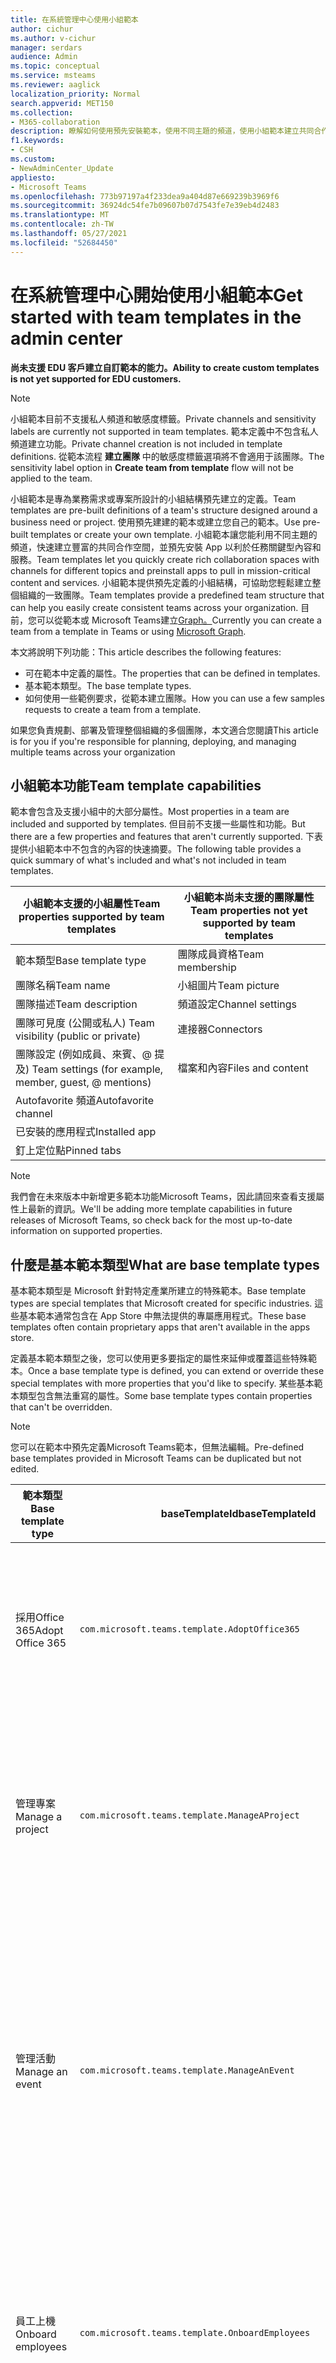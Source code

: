 ```yaml
---
title: 在系統管理中心使用小組範本
author: cichur
ms.author: v-cichur
manager: serdars
audience: Admin
ms.topic: conceptual
ms.service: msteams
ms.reviewer: aaglick
localization_priority: Normal
search.appverid: MET150
ms.collection:
- M365-collaboration
description: 瞭解如何使用預先安裝範本，使用不同主題的頻道，使用小組範本建立共同合作空間。
f1.keywords:
- CSH
ms.custom:
- NewAdminCenter_Update
appliesto:
- Microsoft Teams
ms.openlocfilehash: 773b97197a4f233dea9a404d87e669239b3969f6
ms.sourcegitcommit: 36924dc54fe7b09607b07d7543fe7e39eb4d2483
ms.translationtype: MT
ms.contentlocale: zh-TW
ms.lasthandoff: 05/27/2021
ms.locfileid: "52684450"
---
```

# <a name="get-started-with-team-templates-in-the-admin-center"></a><span data-ttu-id="bcdd4-103">在系統管理中心開始使用小組範本</span><span class="sxs-lookup"><span data-stu-id="bcdd4-103">Get started with team templates in the admin center</span></span>

<span data-ttu-id="bcdd4-104">**尚未支援 EDU 客戶建立自訂範本的能力。**</span><span class="sxs-lookup"><span data-stu-id="bcdd4-104">**Ability to create custom templates is not yet supported for EDU customers.**</span></span>

> [!NOTE]
> <span data-ttu-id="bcdd4-105">小組範本目前不支援私人頻道和敏感度標籤。</span><span class="sxs-lookup"><span data-stu-id="bcdd4-105">Private channels and sensitivity labels are currently not supported in team templates.</span></span> <span data-ttu-id="bcdd4-106">範本定義中不包含私人頻道建立功能。</span><span class="sxs-lookup"><span data-stu-id="bcdd4-106">Private channel creation is not included in template definitions.</span></span> <span data-ttu-id="bcdd4-107">從範本流程 **建立團隊** 中的敏感度標籤選項將不會適用于該團隊。</span><span class="sxs-lookup"><span data-stu-id="bcdd4-107">The sensitivity label option in **Create team from template** flow will not be applied to the team.</span></span>

<span data-ttu-id="bcdd4-108">小組範本是專為業務需求或專案所設計的小組結構預先建立的定義。</span><span class="sxs-lookup"><span data-stu-id="bcdd4-108">Team templates are pre-built definitions of a team's structure designed around a business need or project.</span></span> <span data-ttu-id="bcdd4-109">使用預先建建的範本或建立您自己的範本。</span><span class="sxs-lookup"><span data-stu-id="bcdd4-109">Use pre-built templates or create your own template.</span></span> <span data-ttu-id="bcdd4-110">小組範本讓您能利用不同主題的頻道，快速建立豐富的共同合作空間，並預先安裝 App 以利於任務關鍵型內容和服務。</span><span class="sxs-lookup"><span data-stu-id="bcdd4-110">Team templates let you quickly create rich collaboration spaces with channels for different topics and preinstall apps to pull in mission-critical content and services.</span></span> <span data-ttu-id="bcdd4-111">小組範本提供預先定義的小組結構，可協助您輕鬆建立整個組織的一致團隊。</span><span class="sxs-lookup"><span data-stu-id="bcdd4-111">Team templates provide a predefined team structure that can help you easily create consistent teams across your organization.</span></span> <span data-ttu-id="bcdd4-112">目前，您可以從範本或 Microsoft Teams建立[Graph。](get-started-with-teams-templates.md)</span><span class="sxs-lookup"><span data-stu-id="bcdd4-112">Currently you can create a team from a template in Teams or using [Microsoft Graph](get-started-with-teams-templates.md).</span></span>

<span data-ttu-id="bcdd4-113">本文將說明下列功能：</span><span class="sxs-lookup"><span data-stu-id="bcdd4-113">This article describes the following features:</span></span>

- <span data-ttu-id="bcdd4-114">可在範本中定義的屬性。</span><span class="sxs-lookup"><span data-stu-id="bcdd4-114">The properties that can be defined in templates.</span></span>
- <span data-ttu-id="bcdd4-115">基本範本類型。</span><span class="sxs-lookup"><span data-stu-id="bcdd4-115">The base template types.</span></span>
- <span data-ttu-id="bcdd4-116">如何使用一些範例要求，從範本建立團隊。</span><span class="sxs-lookup"><span data-stu-id="bcdd4-116">How you can use a few samples requests to create a team from a template.</span></span>

<span data-ttu-id="bcdd4-117">如果您負責規劃、部署及管理整個組織的多個團隊，本文適合您閱讀</span><span class="sxs-lookup"><span data-stu-id="bcdd4-117">This article is for you if you're responsible for planning, deploying, and managing multiple teams across your organization</span></span>

## <a name="team-template-capabilities"></a><span data-ttu-id="bcdd4-118">小組範本功能</span><span class="sxs-lookup"><span data-stu-id="bcdd4-118">Team template capabilities</span></span>

<span data-ttu-id="bcdd4-119">範本會包含及支援小組中的大部分屬性。</span><span class="sxs-lookup"><span data-stu-id="bcdd4-119">Most properties in a team are included and supported by templates.</span></span> <span data-ttu-id="bcdd4-120">但目前不支援一些屬性和功能。</span><span class="sxs-lookup"><span data-stu-id="bcdd4-120">But there are a few properties and features that aren't currently supported.</span></span> <span data-ttu-id="bcdd4-121">下表提供小組範本中不包含的內容的快速摘要。</span><span class="sxs-lookup"><span data-stu-id="bcdd4-121">The following table provides a quick summary of what's included and what's not included in team templates.</span></span>

| <span data-ttu-id="bcdd4-122">**小組範本支援的小組屬性**</span><span class="sxs-lookup"><span data-stu-id="bcdd4-122">**Team properties supported by team templates**</span></span> | <span data-ttu-id="bcdd4-123">**小組範本尚未支援的團隊屬性**</span><span class="sxs-lookup"><span data-stu-id="bcdd4-123">**Team properties not yet supported by team templates**</span></span> |
| ------------------------------------------------ | -------------------------------------------------------- |
| <span data-ttu-id="bcdd4-124">範本類型</span><span class="sxs-lookup"><span data-stu-id="bcdd4-124">Base template type</span></span> | <span data-ttu-id="bcdd4-125">團隊成員資格</span><span class="sxs-lookup"><span data-stu-id="bcdd4-125">Team membership</span></span> |
| <span data-ttu-id="bcdd4-126">團隊名稱</span><span class="sxs-lookup"><span data-stu-id="bcdd4-126">Team name</span></span> | <span data-ttu-id="bcdd4-127">小組圖片</span><span class="sxs-lookup"><span data-stu-id="bcdd4-127">Team picture</span></span> |
| <span data-ttu-id="bcdd4-128">團隊描述</span><span class="sxs-lookup"><span data-stu-id="bcdd4-128">Team description</span></span> | <span data-ttu-id="bcdd4-129">頻道設定</span><span class="sxs-lookup"><span data-stu-id="bcdd4-129">Channel settings</span></span> |
| <span data-ttu-id="bcdd4-130">團隊可見度 (公開或私人) </span><span class="sxs-lookup"><span data-stu-id="bcdd4-130">Team visibility (public or private)</span></span> | <span data-ttu-id="bcdd4-131">連接器</span><span class="sxs-lookup"><span data-stu-id="bcdd4-131">Connectors</span></span> |
| <span data-ttu-id="bcdd4-132">團隊設定 (例如成員、來賓、@ 提及) </span><span class="sxs-lookup"><span data-stu-id="bcdd4-132">Team settings (for example, member, guest, @ mentions)</span></span> | <span data-ttu-id="bcdd4-133">檔案和內容</span><span class="sxs-lookup"><span data-stu-id="bcdd4-133">Files and content</span></span> |
| <span data-ttu-id="bcdd4-134">Autofavorite 頻道</span><span class="sxs-lookup"><span data-stu-id="bcdd4-134">Autofavorite channel</span></span> | |
| <span data-ttu-id="bcdd4-135">已安裝的應用程式</span><span class="sxs-lookup"><span data-stu-id="bcdd4-135">Installed app</span></span> | |
| <span data-ttu-id="bcdd4-136">釘上定位點</span><span class="sxs-lookup"><span data-stu-id="bcdd4-136">Pinned tabs</span></span> | |

> [!NOTE]
> <span data-ttu-id="bcdd4-137">我們會在未來版本中新增更多範本功能Microsoft Teams，因此請回來查看支援屬性上最新的資訊。</span><span class="sxs-lookup"><span data-stu-id="bcdd4-137">We'll be adding more template capabilities in future releases of Microsoft Teams, so check back for the most up-to-date information on supported properties.</span></span>

## <a name="what-are-base-template-types"></a><span data-ttu-id="bcdd4-138">什麼是基本範本類型</span><span class="sxs-lookup"><span data-stu-id="bcdd4-138">What are base template types</span></span>

<span data-ttu-id="bcdd4-139">基本範本類型是 Microsoft 針對特定產業所建立的特殊範本。</span><span class="sxs-lookup"><span data-stu-id="bcdd4-139">Base template types are special templates that Microsoft created for specific industries.</span></span> <span data-ttu-id="bcdd4-140">這些基本範本通常包含在 App Store 中無法提供的專屬應用程式。</span><span class="sxs-lookup"><span data-stu-id="bcdd4-140">These base templates often contain proprietary apps that aren't available in the apps store.</span></span>

<span data-ttu-id="bcdd4-141">定義基本範本類型之後，您可以使用更多要指定的屬性來延伸或覆蓋這些特殊範本。</span><span class="sxs-lookup"><span data-stu-id="bcdd4-141">Once a base template type is defined, you can extend or override these special templates with more properties that you'd like to specify.</span></span> <span data-ttu-id="bcdd4-142">某些基本範本類型包含無法重寫的屬性。</span><span class="sxs-lookup"><span data-stu-id="bcdd4-142">Some base template types contain properties that can't be overridden.</span></span>

> [!NOTE]
> <span data-ttu-id="bcdd4-143">您可以在範本中預先定義Microsoft Teams範本，但無法編輯。</span><span class="sxs-lookup"><span data-stu-id="bcdd4-143">Pre-defined base templates provided in Microsoft Teams can be duplicated but not edited.</span></span>

| <span data-ttu-id="bcdd4-144">範本類型</span><span class="sxs-lookup"><span data-stu-id="bcdd4-144">Base template type</span></span> | <span data-ttu-id="bcdd4-145">baseTemplateId</span><span class="sxs-lookup"><span data-stu-id="bcdd4-145">baseTemplateId</span></span> | <span data-ttu-id="bcdd4-146">此基本範本提供的屬性</span><span class="sxs-lookup"><span data-stu-id="bcdd4-146">Properties that come with this base template</span></span> |
| ------------------ | -------------- | ----------------------------------------------------- |
| <span data-ttu-id="bcdd4-147">採用Office 365</span><span class="sxs-lookup"><span data-stu-id="bcdd4-147">Adopt Office 365</span></span> |`com.microsoft.teams.template.AdoptOffice365`|  <span data-ttu-id="bcdd4-148">頻道：</span><span class="sxs-lookup"><span data-stu-id="bcdd4-148">Channels:</span></span> <ul><li><span data-ttu-id="bcdd4-149">一般</span><span class="sxs-lookup"><span data-stu-id="bcdd4-149">General</span></span></li> <li><span data-ttu-id="bcdd4-150">公告</span><span class="sxs-lookup"><span data-stu-id="bcdd4-150">Announcements</span></span></li> <li><span data-ttu-id="bcdd4-151">冠軍角</span><span class="sxs-lookup"><span data-stu-id="bcdd4-151">Champions corner</span></span></li> <li><span data-ttu-id="bcdd4-152">小組表單</span><span class="sxs-lookup"><span data-stu-id="bcdd4-152">Team forms</span></span></li></ul> <span data-ttu-id="bcdd4-153">應用程式：</span><span class="sxs-lookup"><span data-stu-id="bcdd4-153">Apps:</span></span> <ul><li><span data-ttu-id="bcdd4-154">Wiki</span><span class="sxs-lookup"><span data-stu-id="bcdd4-154">Wiki</span></span></li>  <li><span data-ttu-id="bcdd4-155">行事曆</span><span class="sxs-lookup"><span data-stu-id="bcdd4-155">Calendar</span></span></li> |
| <span data-ttu-id="bcdd4-156">管理專案</span><span class="sxs-lookup"><span data-stu-id="bcdd4-156">Manage a project</span></span> |`com.microsoft.teams.template.ManageAProject`| <span data-ttu-id="bcdd4-157">頻道：</span><span class="sxs-lookup"><span data-stu-id="bcdd4-157">Channels:</span></span> <ul><li><span data-ttu-id="bcdd4-158">一般</span><span class="sxs-lookup"><span data-stu-id="bcdd4-158">General</span></span></li> <li><span data-ttu-id="bcdd4-159">公告</span><span class="sxs-lookup"><span data-stu-id="bcdd4-159">Announcements</span></span></li> <li><span data-ttu-id="bcdd4-160">資源</span><span class="sxs-lookup"><span data-stu-id="bcdd4-160">Resources</span></span></li> <li><span data-ttu-id="bcdd4-161">規劃</span><span class="sxs-lookup"><span data-stu-id="bcdd4-161">Planning</span></span></li></ul> <span data-ttu-id="bcdd4-162">應用程式：</span><span class="sxs-lookup"><span data-stu-id="bcdd4-162">Apps:</span></span><ul><li><span data-ttu-id="bcdd4-163">Wiki</span><span class="sxs-lookup"><span data-stu-id="bcdd4-163">Wiki</span></span></li><li><span data-ttu-id="bcdd4-164">OneNote</span><span class="sxs-lookup"><span data-stu-id="bcdd4-164">OneNote</span></span></li><li><span data-ttu-id="bcdd4-165">Planner</span><span class="sxs-lookup"><span data-stu-id="bcdd4-165">Planner</span></span></li><li><span data-ttu-id="bcdd4-166">清單</span><span class="sxs-lookup"><span data-stu-id="bcdd4-166">Lists</span></span></li>  </ul> |
| <span data-ttu-id="bcdd4-167">管理活動</span><span class="sxs-lookup"><span data-stu-id="bcdd4-167">Manage an event</span></span>|`com.microsoft.teams.template.ManageAnEvent` | <span data-ttu-id="bcdd4-168">頻道：</span><span class="sxs-lookup"><span data-stu-id="bcdd4-168">Channels:</span></span> <ul><li><span data-ttu-id="bcdd4-169">一般</span><span class="sxs-lookup"><span data-stu-id="bcdd4-169">General</span></span></li> <li><span data-ttu-id="bcdd4-170">公告</span><span class="sxs-lookup"><span data-stu-id="bcdd4-170">Announcements</span></span></li> <li><span data-ttu-id="bcdd4-171">預算</span><span class="sxs-lookup"><span data-stu-id="bcdd4-171">Budget</span></span></li> <li><span data-ttu-id="bcdd4-172">內容</span><span class="sxs-lookup"><span data-stu-id="bcdd4-172">Content</span></span></li><li><span data-ttu-id="bcdd4-173">物流</span><span class="sxs-lookup"><span data-stu-id="bcdd4-173">Logistics</span></span></li> <li><span data-ttu-id="bcdd4-174">規劃</span><span class="sxs-lookup"><span data-stu-id="bcdd4-174">Planning</span></span></li> <li> <span data-ttu-id="bcdd4-175">行銷與公關</span><span class="sxs-lookup"><span data-stu-id="bcdd4-175">Marketing and PR</span></span></li></ul> <span data-ttu-id="bcdd4-176">應用程式：</span><span class="sxs-lookup"><span data-stu-id="bcdd4-176">Apps:</span></span><ul><li><span data-ttu-id="bcdd4-177">Wiki</span><span class="sxs-lookup"><span data-stu-id="bcdd4-177">Wiki</span></span></li><li><span data-ttu-id="bcdd4-178">網站</span><span class="sxs-lookup"><span data-stu-id="bcdd4-178">Website</span></span></li> <li><span data-ttu-id="bcdd4-179">YouTube</span><span class="sxs-lookup"><span data-stu-id="bcdd4-179">YouTube</span></span></li> <li><span data-ttu-id="bcdd4-180">Planner</span><span class="sxs-lookup"><span data-stu-id="bcdd4-180">Planner</span></span></li> <li><span data-ttu-id="bcdd4-181">OneNote</span><span class="sxs-lookup"><span data-stu-id="bcdd4-181">OneNote</span></span></li> <li><span data-ttu-id="bcdd4-182">員工構想</span><span class="sxs-lookup"><span data-stu-id="bcdd4-182">Employee ideas</span></span></li> <li><span data-ttu-id="bcdd4-183">問題報者</span><span class="sxs-lookup"><span data-stu-id="bcdd4-183">Issue Reporter</span></span></li></ul> |
|<span data-ttu-id="bcdd4-184">員工上機</span><span class="sxs-lookup"><span data-stu-id="bcdd4-184">Onboard employees</span></span>|`com.microsoft.teams.template.OnboardEmployees` | <span data-ttu-id="bcdd4-185">頻道：</span><span class="sxs-lookup"><span data-stu-id="bcdd4-185">Channels:</span></span> <ul><li><span data-ttu-id="bcdd4-186">一般</span><span class="sxs-lookup"><span data-stu-id="bcdd4-186">General</span></span></li> <li><span data-ttu-id="bcdd4-187">公告</span><span class="sxs-lookup"><span data-stu-id="bcdd4-187">Announcements</span></span></li> <li><span data-ttu-id="bcdd4-188">員工聊天</span><span class="sxs-lookup"><span data-stu-id="bcdd4-188">Employee chat</span></span></li> <li><span data-ttu-id="bcdd4-189">訓練</span><span class="sxs-lookup"><span data-stu-id="bcdd4-189">Training</span></span></li></ul><span data-ttu-id="bcdd4-190">應用程式：</span><span class="sxs-lookup"><span data-stu-id="bcdd4-190">Apps:</span></span><ul><li><span data-ttu-id="bcdd4-191">Wiki</span><span class="sxs-lookup"><span data-stu-id="bcdd4-191">Wiki</span></span></li><li><span data-ttu-id="bcdd4-192">社區</span><span class="sxs-lookup"><span data-stu-id="bcdd4-192">Communities</span></span></li><li><span data-ttu-id="bcdd4-193">Planner</span><span class="sxs-lookup"><span data-stu-id="bcdd4-193">Planner</span></span></li><li><span data-ttu-id="bcdd4-194">員工構想</span><span class="sxs-lookup"><span data-stu-id="bcdd4-194">Employee ideas</span></span></li></ul>|
|<span data-ttu-id="bcdd4-195">組織服務台</span><span class="sxs-lookup"><span data-stu-id="bcdd4-195">Organize help desk</span></span>| `com.microsoft.teams.template.OrganizeHelpDesk`|<span data-ttu-id="bcdd4-196">頻道：</span><span class="sxs-lookup"><span data-stu-id="bcdd4-196">Channels:</span></span><ul><li><span data-ttu-id="bcdd4-197">一般</span><span class="sxs-lookup"><span data-stu-id="bcdd4-197">General</span></span></li><li><span data-ttu-id="bcdd4-198">公告</span><span class="sxs-lookup"><span data-stu-id="bcdd4-198">Announcements</span></span></li><li><span data-ttu-id="bcdd4-199">常見問題集</span><span class="sxs-lookup"><span data-stu-id="bcdd4-199">FAQ</span></span></li></ul><span data-ttu-id="bcdd4-200">應用程式：</span><span class="sxs-lookup"><span data-stu-id="bcdd4-200">Apps:</span></span><ul><li><span data-ttu-id="bcdd4-201">Wiki</span><span class="sxs-lookup"><span data-stu-id="bcdd4-201">Wiki</span></span></li><li><span data-ttu-id="bcdd4-202">OneNote</span><span class="sxs-lookup"><span data-stu-id="bcdd4-202">OneNote</span></span></li><li><span data-ttu-id="bcdd4-203">Planner</span><span class="sxs-lookup"><span data-stu-id="bcdd4-203">Planner</span></span> </li><li><span data-ttu-id="bcdd4-204">稱讚</span><span class="sxs-lookup"><span data-stu-id="bcdd4-204">Praise</span></span></li><li><span data-ttu-id="bcdd4-205">問題報者</span><span class="sxs-lookup"><span data-stu-id="bcdd4-205">Issue Reporter</span></span></li></ul> |
| <span data-ttu-id="bcdd4-206">病患照護</span><span class="sxs-lookup"><span data-stu-id="bcdd4-206">Patient care</span></span>| `healthcareWard`| <span data-ttu-id="bcdd4-207">頻道：</span><span class="sxs-lookup"><span data-stu-id="bcdd4-207">Channels:</span></span><ul><li><span data-ttu-id="bcdd4-208">一般</span><span class="sxs-lookup"><span data-stu-id="bcdd4-208">General</span></span></li><li><span data-ttu-id="bcdd4-209">公告</span><span class="sxs-lookup"><span data-stu-id="bcdd4-209">Announcements</span></span></li><li><span data-ttu-id="bcdd4-210">過程中討論</span><span class="sxs-lookup"><span data-stu-id="bcdd4-210">Huddles</span></span></li><li><span data-ttu-id="bcdd4-211">輪次</span><span class="sxs-lookup"><span data-stu-id="bcdd4-211">Rounds</span></span></li><li><span data-ttu-id="bcdd4-212">人員</span><span class="sxs-lookup"><span data-stu-id="bcdd4-212">Staffing</span></span></li><li><span data-ttu-id="bcdd4-213">訓練</span><span class="sxs-lookup"><span data-stu-id="bcdd4-213">Training</span></span></li></ul> <span data-ttu-id="bcdd4-214">應用程式：</span><span class="sxs-lookup"><span data-stu-id="bcdd4-214">Apps:</span></span> <ul><li><span data-ttu-id="bcdd4-215">Wiki</span><span class="sxs-lookup"><span data-stu-id="bcdd4-215">Wiki</span></span></li><li><span data-ttu-id="bcdd4-216">清單</span><span class="sxs-lookup"><span data-stu-id="bcdd4-216">Lists</span></span>  </li><li><span data-ttu-id="bcdd4-217">批准</span><span class="sxs-lookup"><span data-stu-id="bcdd4-217">Approvals</span></span></li></ul>|
| <span data-ttu-id="bcdd4-218">在全球危機或事件上共同合作</span><span class="sxs-lookup"><span data-stu-id="bcdd4-218">Collaborate on global crisis or event</span></span> |`com.microsoft.teams.template.CollaborateOnAGlobalCrisisOrEvent`| <span data-ttu-id="bcdd4-219">頻道：</span><span class="sxs-lookup"><span data-stu-id="bcdd4-219">Channels:</span></span> <ul><li><span data-ttu-id="bcdd4-220">一般</span><span class="sxs-lookup"><span data-stu-id="bcdd4-220">General</span></span><li><span data-ttu-id="bcdd4-221">公告</span><span class="sxs-lookup"><span data-stu-id="bcdd4-221">Announcements</span></span></li><li><span data-ttu-id="bcdd4-222">世界新訊</span><span class="sxs-lookup"><span data-stu-id="bcdd4-222">World news</span></span></li><li><span data-ttu-id="bcdd4-223">業務連續性</span><span class="sxs-lookup"><span data-stu-id="bcdd4-223">Business continuity</span></span></li><li><span data-ttu-id="bcdd4-224">遠端工作</span><span class="sxs-lookup"><span data-stu-id="bcdd4-224">Remote working</span></span></li><li><span data-ttu-id="bcdd4-225">內部通訊</span><span class="sxs-lookup"><span data-stu-id="bcdd4-225">Internal comms</span></span></li><li><span data-ttu-id="bcdd4-226">外部通訊</span><span class="sxs-lookup"><span data-stu-id="bcdd4-226">External comms</span></span></li><li><span data-ttu-id="bcdd4-227">核准要求</span><span class="sxs-lookup"><span data-stu-id="bcdd4-227">Approvals request</span></span></li><li><span data-ttu-id="bcdd4-228">客戶抱怨</span><span class="sxs-lookup"><span data-stu-id="bcdd4-228">Customer complaints</span></span></li><li><span data-ttu-id="bcdd4-229">榮譽</span><span class="sxs-lookup"><span data-stu-id="bcdd4-229">Kudos</span></span></li><li><span data-ttu-id="bcdd4-230">主管更新</span><span class="sxs-lookup"><span data-stu-id="bcdd4-230">Executive update</span></span></li></ul><span data-ttu-id="bcdd4-231">應用程式：</span><span class="sxs-lookup"><span data-stu-id="bcdd4-231">Apps:</span></span> <ul><li><span data-ttu-id="bcdd4-232">稱讚</span><span class="sxs-lookup"><span data-stu-id="bcdd4-232">Praise</span></span></li><li><span data-ttu-id="bcdd4-233">Wiki</span><span class="sxs-lookup"><span data-stu-id="bcdd4-233">Wiki</span></span></li><li><span data-ttu-id="bcdd4-234">網站</span><span class="sxs-lookup"><span data-stu-id="bcdd4-234">Website</span></span></li><li><span data-ttu-id="bcdd4-235">Planner</span><span class="sxs-lookup"><span data-stu-id="bcdd4-235">Planner</span></span></li><li><span data-ttu-id="bcdd4-236">問題報者</span><span class="sxs-lookup"><span data-stu-id="bcdd4-236">Issue Reporter</span></span></li></ul>|
|<span data-ttu-id="bcdd4-237">銀行分行</span><span class="sxs-lookup"><span data-stu-id="bcdd4-237">Bank branch</span></span>| `com.microsoft.teams.template.CollaborateWithinABankBranch`|<span data-ttu-id="bcdd4-238">頻道：</span><span class="sxs-lookup"><span data-stu-id="bcdd4-238">Channels:</span></span> <ul><li><span data-ttu-id="bcdd4-239">一般</span><span class="sxs-lookup"><span data-stu-id="bcdd4-239">General</span></span><li><span data-ttu-id="bcdd4-240">公告</span><span class="sxs-lookup"><span data-stu-id="bcdd4-240">Announcements</span></span></li><li><span data-ttu-id="bcdd4-241">過程中討論</span><span class="sxs-lookup"><span data-stu-id="bcdd4-241">Huddles</span></span></li><li><span data-ttu-id="bcdd4-242">客戶會議</span><span class="sxs-lookup"><span data-stu-id="bcdd4-242">Customer meetings</span></span></li><li><span data-ttu-id="bcdd4-243">核准要求</span><span class="sxs-lookup"><span data-stu-id="bcdd4-243">Approvals Request</span></span> </li><li><span data-ttu-id="bcdd4-244">教練</span><span class="sxs-lookup"><span data-stu-id="bcdd4-244">Coaching</span></span></li><li><span data-ttu-id="bcdd4-245">技能開發</span><span class="sxs-lookup"><span data-stu-id="bcdd4-245">Skills development</span></span></li><li><span data-ttu-id="bcdd4-246">貸款處理</span><span class="sxs-lookup"><span data-stu-id="bcdd4-246">Loan processing</span></span></li><li><span data-ttu-id="bcdd4-247">客戶抱怨</span><span class="sxs-lookup"><span data-stu-id="bcdd4-247">Customer complaints</span></span></li><li><span data-ttu-id="bcdd4-248">榮譽</span><span class="sxs-lookup"><span data-stu-id="bcdd4-248">Kudos</span></span></li><li><span data-ttu-id="bcdd4-249">有趣的專案</span><span class="sxs-lookup"><span data-stu-id="bcdd4-249">Fun stuff</span></span></li><li><span data-ttu-id="bcdd4-250">合規性</span><span class="sxs-lookup"><span data-stu-id="bcdd4-250">Compliance</span></span></li></ul><span data-ttu-id="bcdd4-251">應用程式：</span><span class="sxs-lookup"><span data-stu-id="bcdd4-251">Apps:</span></span><ul><li><span data-ttu-id="bcdd4-252">稱讚</span><span class="sxs-lookup"><span data-stu-id="bcdd4-252">Praise</span></span> </li><li><span data-ttu-id="bcdd4-253">問題報者</span><span class="sxs-lookup"><span data-stu-id="bcdd4-253">Issue Reporter</span></span></li></ul>|
|<span data-ttu-id="bcdd4-254">事件回應</span><span class="sxs-lookup"><span data-stu-id="bcdd4-254">Incident response</span></span>| `com.microsoft.teams.template.CoordinateIncidentResponse`|<span data-ttu-id="bcdd4-255">頻道：</span><span class="sxs-lookup"><span data-stu-id="bcdd4-255">Channels:</span></span> <ul><li><span data-ttu-id="bcdd4-256">一般</span><span class="sxs-lookup"><span data-stu-id="bcdd4-256">General</span></span><li><span data-ttu-id="bcdd4-257">公告</span><span class="sxs-lookup"><span data-stu-id="bcdd4-257">Announcements</span></span></li><li><span data-ttu-id="bcdd4-258">物流</span><span class="sxs-lookup"><span data-stu-id="bcdd4-258">Logistics</span></span></li><li><span data-ttu-id="bcdd4-259">規劃</span><span class="sxs-lookup"><span data-stu-id="bcdd4-259">Planning</span></span></li><li><span data-ttu-id="bcdd4-260">恢復</span><span class="sxs-lookup"><span data-stu-id="bcdd4-260">Recovery</span></span></li><li><span data-ttu-id="bcdd4-261">緊急</span><span class="sxs-lookup"><span data-stu-id="bcdd4-261">Urgent</span></span></li></ul> <span data-ttu-id="bcdd4-262">應用程式：</span><span class="sxs-lookup"><span data-stu-id="bcdd4-262">Apps:</span></span> <ul><li><span data-ttu-id="bcdd4-263">Wiki</span><span class="sxs-lookup"><span data-stu-id="bcdd4-263">Wiki</span></span></li><li><span data-ttu-id="bcdd4-264">Excel</span><span class="sxs-lookup"><span data-stu-id="bcdd4-264">Excel</span></span></li><li><span data-ttu-id="bcdd4-265">OneNote</span><span class="sxs-lookup"><span data-stu-id="bcdd4-265">OneNote</span></span></li><li><span data-ttu-id="bcdd4-266">SharePoint</span><span class="sxs-lookup"><span data-stu-id="bcdd4-266">SharePoint</span></span></li><li><span data-ttu-id="bcdd4-267">Planner</span><span class="sxs-lookup"><span data-stu-id="bcdd4-267">Planner</span></span></li> <li><span data-ttu-id="bcdd4-268">批准</span><span class="sxs-lookup"><span data-stu-id="bcdd4-268">Approvals</span></span></li> <li><span data-ttu-id="bcdd4-269">檢驗</span><span class="sxs-lookup"><span data-stu-id="bcdd4-269">Inspection</span></span></li> </ul>|
|<span data-ttu-id="bcdd4-270">醫院</span><span class="sxs-lookup"><span data-stu-id="bcdd4-270">Hospital</span></span>| `healthcareHospital` |<span data-ttu-id="bcdd4-271">頻道：</span><span class="sxs-lookup"><span data-stu-id="bcdd4-271">Channels:</span></span> <ul><li><span data-ttu-id="bcdd4-272">一般</span><span class="sxs-lookup"><span data-stu-id="bcdd4-272">General</span></span></li><li><span data-ttu-id="bcdd4-273">公告</span><span class="sxs-lookup"><span data-stu-id="bcdd4-273">Announcements</span></span></li><li><span data-ttu-id="bcdd4-274">合規性</span><span class="sxs-lookup"><span data-stu-id="bcdd4-274">Compliance</span></span></li><li><span data-ttu-id="bcdd4-275">監管</span><span class="sxs-lookup"><span data-stu-id="bcdd4-275">Custodial</span></span></li><li><span data-ttu-id="bcdd4-276">人力資源</span><span class="sxs-lookup"><span data-stu-id="bcdd4-276">Human resources</span></span></li><li><span data-ttu-id="bcdd4-277">藥品部</span><span class="sxs-lookup"><span data-stu-id="bcdd4-277">Pharmacy</span></span></li></ul> <span data-ttu-id="bcdd4-278">應用程式：</span><span class="sxs-lookup"><span data-stu-id="bcdd4-278">Apps:</span></span> <ul><li><span data-ttu-id="bcdd4-279">Wiki</span><span class="sxs-lookup"><span data-stu-id="bcdd4-279">Wiki</span></span></li><li><span data-ttu-id="bcdd4-280">清單</span><span class="sxs-lookup"><span data-stu-id="bcdd4-280">Lists</span></span>  </li></ul>|
|<span data-ttu-id="bcdd4-281">組織商店</span><span class="sxs-lookup"><span data-stu-id="bcdd4-281">Organize a store</span></span>| `retailStore` |<span data-ttu-id="bcdd4-282">頻道：</span><span class="sxs-lookup"><span data-stu-id="bcdd4-282">Channels:</span></span> <ul><li><span data-ttu-id="bcdd4-283">一般</span><span class="sxs-lookup"><span data-stu-id="bcdd4-283">General</span></span><li><span data-ttu-id="bcdd4-284">班次交班</span><span class="sxs-lookup"><span data-stu-id="bcdd4-284">Shift handoff</span></span></li><li><span data-ttu-id="bcdd4-285">學習</span><span class="sxs-lookup"><span data-stu-id="bcdd4-285">Learning</span></span></li></ul> <span data-ttu-id="bcdd4-286">應用程式：</span><span class="sxs-lookup"><span data-stu-id="bcdd4-286">Apps:</span></span> <ul><li><span data-ttu-id="bcdd4-287">Wiki</span><span class="sxs-lookup"><span data-stu-id="bcdd4-287">Wiki</span></span></li><li><span data-ttu-id="bcdd4-288">Planner</span><span class="sxs-lookup"><span data-stu-id="bcdd4-288">Planner</span></span></li></ul>|
|<span data-ttu-id="bcdd4-289">品質和安全性</span><span class="sxs-lookup"><span data-stu-id="bcdd4-289">Quality and safety</span></span> |`com.microsoft.teams.template.QualitySafety`|<span data-ttu-id="bcdd4-290">頻道：</span><span class="sxs-lookup"><span data-stu-id="bcdd4-290">Channels:</span></span> <ul><li><span data-ttu-id="bcdd4-291">一般</span><span class="sxs-lookup"><span data-stu-id="bcdd4-291">General</span></span><li><span data-ttu-id="bcdd4-292">公告</span><span class="sxs-lookup"><span data-stu-id="bcdd4-292">Announcements</span></span></li><li><span data-ttu-id="bcdd4-293">第 1 行</span><span class="sxs-lookup"><span data-stu-id="bcdd4-293">Line 1</span></span></li><li><span data-ttu-id="bcdd4-294">第 2 行</span><span class="sxs-lookup"><span data-stu-id="bcdd4-294">Line 2</span></span></li><li><span data-ttu-id="bcdd4-295">第 3 行</span><span class="sxs-lookup"><span data-stu-id="bcdd4-295">Line 3</span></span></li><li><span data-ttu-id="bcdd4-296">安全</span><span class="sxs-lookup"><span data-stu-id="bcdd4-296">Safety</span></span></li><li><span data-ttu-id="bcdd4-297">訓練</span><span class="sxs-lookup"><span data-stu-id="bcdd4-297">Training</span></span></li><li><span data-ttu-id="bcdd4-298">維護</span><span class="sxs-lookup"><span data-stu-id="bcdd4-298">Maintenance</span></span></li><li><span data-ttu-id="bcdd4-299">有趣的專案</span><span class="sxs-lookup"><span data-stu-id="bcdd4-299">Fun stuff</span></span></li></ul> <span data-ttu-id="bcdd4-300">應用程式：</span><span class="sxs-lookup"><span data-stu-id="bcdd4-300">Apps:</span></span> <ul><li><span data-ttu-id="bcdd4-301">Wiki</span><span class="sxs-lookup"><span data-stu-id="bcdd4-301">Wiki</span></span></li><li><span data-ttu-id="bcdd4-302">Planner</span><span class="sxs-lookup"><span data-stu-id="bcdd4-302">Planner</span></span></li> <li><span data-ttu-id="bcdd4-303">問題報者</span><span class="sxs-lookup"><span data-stu-id="bcdd4-303">Issue Reporter</span></span></li> <li><span data-ttu-id="bcdd4-304">檢驗</span><span class="sxs-lookup"><span data-stu-id="bcdd4-304">Inspection</span></span></li> </ul>|
|<span data-ttu-id="bcdd4-305">適用于主管的零售</span><span class="sxs-lookup"><span data-stu-id="bcdd4-305">Retail for managers</span></span>| `retailManagerCollaboration` |<span data-ttu-id="bcdd4-306">頻道：</span><span class="sxs-lookup"><span data-stu-id="bcdd4-306">Channels:</span></span> <ul><li><span data-ttu-id="bcdd4-307">一般</span><span class="sxs-lookup"><span data-stu-id="bcdd4-307">General</span></span><li><span data-ttu-id="bcdd4-308">營運</span><span class="sxs-lookup"><span data-stu-id="bcdd4-308">Operations</span></span></li><li><span data-ttu-id="bcdd4-309">學習</span><span class="sxs-lookup"><span data-stu-id="bcdd4-309">Learning</span></span></li></ul> <span data-ttu-id="bcdd4-310">應用程式：</span><span class="sxs-lookup"><span data-stu-id="bcdd4-310">Apps:</span></span> <ul><li><span data-ttu-id="bcdd4-311">Wiki</span><span class="sxs-lookup"><span data-stu-id="bcdd4-311">Wiki</span></span></li><li><span data-ttu-id="bcdd4-312">Planner</span><span class="sxs-lookup"><span data-stu-id="bcdd4-312">Planner</span></span></li></ul>|
||||

<span data-ttu-id="bcdd4-313">有關範本類別的資訊，請參閱下列類別：</span><span class="sxs-lookup"><span data-stu-id="bcdd4-313">For more information about the template categories, see the following categories:</span></span>

- [<span data-ttu-id="bcdd4-314">財務範本</span><span class="sxs-lookup"><span data-stu-id="bcdd4-314">Financial templates</span></span>](financial-teams-templates-in-the-admin-console.md)
- [<span data-ttu-id="bcdd4-315">一般範本</span><span class="sxs-lookup"><span data-stu-id="bcdd4-315">General templates</span></span>](general-teams-templates-in-the-admin-console.md)
- [<span data-ttu-id="bcdd4-316">政府範本</span><span class="sxs-lookup"><span data-stu-id="bcdd4-316">Government templates</span></span>](government-teams-templates-in-the-admin-console.md)
- [<span data-ttu-id="bcdd4-317">醫療保健範本</span><span class="sxs-lookup"><span data-stu-id="bcdd4-317">Healthcare templates</span></span>](expand-teams-across-your-org/healthcare/healthcare-templates-admin-console.md)
- [<span data-ttu-id="bcdd4-318">製造範本</span><span class="sxs-lookup"><span data-stu-id="bcdd4-318">Manufacturing templates</span></span>](manufacturing-teams-templates-in-the-admin-console.md)
- [<span data-ttu-id="bcdd4-319">零售範本</span><span class="sxs-lookup"><span data-stu-id="bcdd4-319">Retail templates</span></span>](retail-teams-templates-in-the-admin-console.md)

## <a name="template-size-limits"></a><span data-ttu-id="bcdd4-320">範本大小限制</span><span class="sxs-lookup"><span data-stu-id="bcdd4-320">Template size limits</span></span>

<span data-ttu-id="bcdd4-321">範本僅限於特定數量的頻道、定位字元和應用程式。</span><span class="sxs-lookup"><span data-stu-id="bcdd4-321">Templates are limited to a specific number of channels, tabs, and apps.</span></span>

 > [!Note]
 > <span data-ttu-id="bcdd4-322">從範本建立團隊之後，您可以新增更多頻道、定位停駐點和應用程式至團隊。</span><span class="sxs-lookup"><span data-stu-id="bcdd4-322">You can add more channels, tabs, and apps to the team after it's been created from a template.</span></span>

|<span data-ttu-id="bcdd4-323">功能</span><span class="sxs-lookup"><span data-stu-id="bcdd4-323">Feature</span></span> | <span data-ttu-id="bcdd4-324">限制</span><span class="sxs-lookup"><span data-stu-id="bcdd4-324">Limit</span></span>|
|-|-|
|<span data-ttu-id="bcdd4-325">每個範本的頻道</span><span class="sxs-lookup"><span data-stu-id="bcdd4-325">Channels per template</span></span> | <span data-ttu-id="bcdd4-326">15</span><span class="sxs-lookup"><span data-stu-id="bcdd4-326">15</span></span> |
|<span data-ttu-id="bcdd4-327">範本中每個頻道的定位停駐點</span><span class="sxs-lookup"><span data-stu-id="bcdd4-327">Tabs per channel in a template</span></span> | <span data-ttu-id="bcdd4-328">20</span><span class="sxs-lookup"><span data-stu-id="bcdd4-328">20</span></span> |
|<span data-ttu-id="bcdd4-329">每個範本的應用程式</span><span class="sxs-lookup"><span data-stu-id="bcdd4-329">Apps per template</span></span> | <span data-ttu-id="bcdd4-330">50</span><span class="sxs-lookup"><span data-stu-id="bcdd4-330">50</span></span>|
|||

<span data-ttu-id="bcdd4-331">請參閱[限制和Teams](limits-specifications-teams.md)規格以瞭解更多資訊。</span><span class="sxs-lookup"><span data-stu-id="bcdd4-331">See [Limits and specifications of Teams](limits-specifications-teams.md) for more information.</span></span>

## <a name="manage-templates-in-powershell"></a><span data-ttu-id="bcdd4-332">在 PowerShell 中管理範本</span><span class="sxs-lookup"><span data-stu-id="bcdd4-332">Manage templates in PowerShell</span></span>

<span data-ttu-id="bcdd4-333">使用下列 Cmdlts 在 PowerShell 中管理範本。</span><span class="sxs-lookup"><span data-stu-id="bcdd4-333">Use the following cmdlts to manage your templates in PowerShell.</span></span>

- [<span data-ttu-id="bcdd4-334">Get-CsTeamTemplate</span><span class="sxs-lookup"><span data-stu-id="bcdd4-334">Get-CsTeamTemplate</span></span>](/powershell/module/teams/get-csteamtemplate?view=teams-ps) 
- [<span data-ttu-id="bcdd4-335">Get-CsTeamTemplateList</span><span class="sxs-lookup"><span data-stu-id="bcdd4-335">Get-CsTeamTemplateList</span></span>](/powershell/module/teams/get-csteamtemplatelist?view=teams-ps)
- [<span data-ttu-id="bcdd4-336">New-CsTeamTemplate</span><span class="sxs-lookup"><span data-stu-id="bcdd4-336">New-CsTeamTemplate</span></span>](/powershell/module/teams/new-csteamtemplate?view=teams-ps)
- [<span data-ttu-id="bcdd4-337">Remove-CsTeamTemplate</span><span class="sxs-lookup"><span data-stu-id="bcdd4-337">Remove-CsTeamTemplate</span></span>](/powershell/module/teams/remove-csteamtemplate?view=teams-ps) 
- [<span data-ttu-id="bcdd4-338">Update-CsTeamTemplate</span><span class="sxs-lookup"><span data-stu-id="bcdd4-338">Update-CsTeamTemplate</span></span>](/powershell/module/teams/update-csteamtemplate?view=teams-ps)

## <a name="related-topics"></a><span data-ttu-id="bcdd4-339">相關主題</span><span class="sxs-lookup"><span data-stu-id="bcdd4-339">Related topics</span></span>

- [<span data-ttu-id="bcdd4-340">建立自訂小組範本</span><span class="sxs-lookup"><span data-stu-id="bcdd4-340">Create a custom team template</span></span>](create-a-team-template.md)
- [<span data-ttu-id="bcdd4-341">從現有的小組範本建立小組範本</span><span class="sxs-lookup"><span data-stu-id="bcdd4-341">Create a team template from an existing team template</span></span>](create-template-from-existing-template.md)
- [<span data-ttu-id="bcdd4-342">從現有的小組建立範本</span><span class="sxs-lookup"><span data-stu-id="bcdd4-342">Create a template from an existing team</span></span>](create-template-from-existing-team.md)
